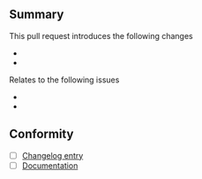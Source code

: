 ## Summary

This pull request introduces the following changes

*
*

Relates to the following issues

*
*

## Conformity
- [ ] [Changelog entry](https://github.com/umami-hep/puma/blob/main/changelog.md)
- [ ] [Documentation](https://umami-hep.github.io/puma/)
